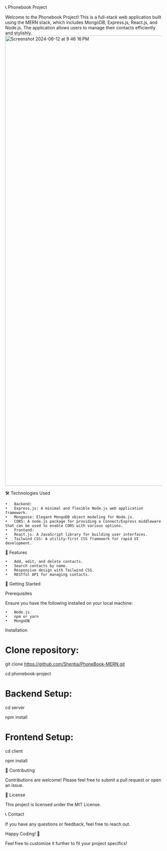 📞 Phonebook Project

Welcome to the Phonebook Project! This is a full-stack web application built using the MERN stack, which includes MongoDB, Express.js, React.js, and Node.js. The application allows users to manage their contacts efficiently and stylishly.
<img width="1448" alt="Screenshot 2024-06-12 at 9 46 16 PM" src="https://github.com/Shentia/PhoneBook-MERN/assets/19757691/39b75ee7-3e8d-4ccb-a656-6b4cba557732">


🛠️ Technologies Used

    •	Backend:
    •	Express.js: A minimal and flexible Node.js web application framework.
    •	Mongoose: Elegant MongoDB object modeling for Node.js.
    •	CORS: A node.js package for providing a Connect/Express middleware that can be used to enable CORS with various options.
    •	Frontend:
    •	React.js: A JavaScript library for building user interfaces.
    •	Tailwind CSS: A utility-first CSS framework for rapid UI development.

🌟 Features

    •	Add, edit, and delete contacts.
    •	Search contacts by name.
    •	Responsive design with Tailwind CSS.
    •	RESTful API for managing contacts.

🚀 Getting Started

Prerequisites

Ensure you have the following installed on your local machine:

    •	Node.js
    •	npm or yarn
    •	MongoDB

Installation

# Clone repository:

git clone https://github.com/Shentia/PhoneBook-MERN.git

cd phonebook-project

# Backend Setup:

cd server

npm install

# Frontend Setup:

cd client

npm install

🤝 Contributing

Contributions are welcome! Please feel free to submit a pull request or open an issue.

📜 License

This project is licensed under the MIT License.

📞 Contact

If you have any questions or feedback, feel free to reach out.

Happy Coding! 🚀

Feel free to customize it further to fit your project specifics!
